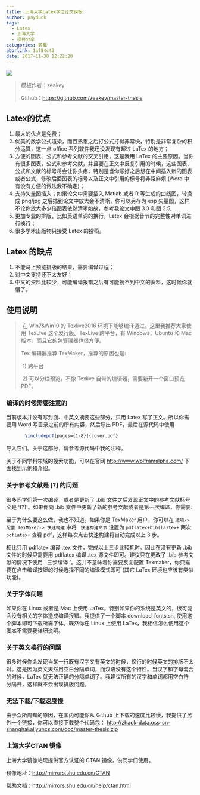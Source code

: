 ```yaml
---
title: 上海大学Latex学位论文模板
author: payduck
tags:
  - Latex
  - 上海大学
  - 项目分享
categories: 转载
abbrlink: 1af84c43
date: 2017-11-30 12:22:20
---
```


![](../img/17夏/6.1.png)

> 模板作者：zeakey
>
> Github：https://github.com/zeakey/master-thesis

<!-- more -->

##  Latex的优点

1. 最大的优点是免费；
2. 优美的数学公式渲染，而且熟悉之后打公式打得非常快，特别是非常复杂的积分运算，这一点 office 系列软件我还没发现有超过 LaTex 的地方；
3. 方便的图表、公式和参考文献的交叉引用，这是我用 LaTex 的主要原因。当你有很多图表，公式和参考文献，并且要在正文中反复引用的时候，这些图表、公式和文献的标号将会让你头疼，特别是当你写好之后想在中间插入新的图表或者公式，修改后面图表的标号以及正文中引用的标号将非常麻烦 (Word 中有没有方便的做法我不确定)；
4. 支持矢量图插入；如果论文中需要插入 Matlab 或者 R 等生成的曲线图，转换成 png/jpg 之后插到论文中放大会不清晰，你可以另存为 esp 矢量图，这样不论你放大多少倍图表依然清晰如故，参考我论文中图 3.3 和图 3.5;
5. 更加专业的排版，比如英语单词的换行，Latex 会根据音节的完整性对单词进行换行；
6. 很多学术出版物只接受 Latex 的投稿。

## Latex 的缺点

1. 不能马上预览排版的结果，需要编译过程；
2. 对中文支持还不太友好；
3. 中文的资料比较少，可能编译报错之后有可能搜不到中文的资料，这时候你就懵了。

## 使用说明

> ​    在 Win7&Win10 的 Texlive2016 环境下能够编译通过。这里我推荐大家使用 TexLive 这个发行版。TexLive 跨平台，有 Windows，Ubuntu 和 Mac 版本，而且它的包管理器也很方便。
>
> Tex 编辑器推荐 TexMaker，推荐的原因也是:
>
> ​        1)  跨平台
>
> ​        2)  可以分栏预览，不像 Texlive 自带的编辑器，需要新开一个窗口预览 PDF。

### 编译的时候需要注意的

当前版本并没有写封面、中英文摘要这些部分，只用 Latex 写了正文。所以你需要用 Word 写目录之前的所有内容，然后导出 PDF，最后在源代码中使用 


```latex
       \includepdf[pages={1-8}]{cover.pdf}
```

导入它们。关于这部分，请参考源代码中我的注释。

关于不同学科领域的搜索功能，可以在官网 http://www.wolframalpha.com/ 下面找到示例和介绍。

### 关于参考文献是 [?] 的问题

很多同学们第一次编译，或者是更新了 .bib 文件之后发现正文中的参考文献标号全是 '[?]'。如果你向 .bib 文件中更新了新的参考文献或者是第一次编译，你需要:

至于为什么要这么做，我也不知道。如果你是 TexMaker 用户，你可以在 ` 选项-> 配置 TexMaker-> 快速构建 ` 中将 ` 快速构建命令` 设置为 `pdflatex+bib(la)tex+` 两次 `pdflatex+` 查看 pdf，这样每次点击快速构建将自动完成以上 3 步。

相比只用 pdflatex 编译 .tex 文件，完成以上三步比较耗时。因此在没有更新 .bib 文件的时候只需要用 pdflatex 编译 .tex 源文件即可。建议只在更改了 .bib 参考文献的情况下使用 ' 三步编译 '。这并不意味着你需要反复配置 Texmaker，你只需要在点击编译按钮的时候选择不同的编译模式即可 (其它 LaTex 环境也应该有类似功能)。

### 关于字体问题

如果你在 Linux 或者是 Mac 上使用 LaTex，特别如果你的系统是英文的，很可能会没有相关的字体造成编译报错。我提供了一个脚本 download-fonts.sh, 使用这个脚本即可下载所需字体。既然你在 Linux 上使用 LaTex，我相信怎么使用这个脚本不需要我详细说明。

###  关于英文换行的问题

很多时候你会发现当某一行既有汉字又有英文的时候，换行的时候英文的排版不太对。这是因为英文天然用空白分隔单词，而汉语没有这个特性。当汉字和字母混合的时候，LaTex 就无法正确的分隔单词了。我建议所有的汉字和单词都用空白符分隔开，这样就不会出现排版问题。

###  无法下载/下载速度慢

由于众所周知的原因，在国内可能你从 Github 上下载的速度比较慢，我提供了另外一个链接，你可以直接下载整个代码包： http://zhaok-data.oss-cn-shanghai.aliyuncs.com/doc/master-thesis.zip

### 上海大学CTAN 镜像

上海大学镜像站现提供官方认证的 CTAN 镜像，供同学们使用。

镜像地址：http://mirrors.shu.edu.cn/CTAN

帮助文档：http://mirrors.shu.edu.cn/help/ctan.html

